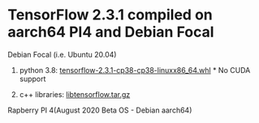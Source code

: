 # TensorFlow 2.3.1 compiled on aarch64 PI4 and Debian Focal

Debian Focal (i.e. Ubuntu 20.04)

1. python 3.8: [tensorflow-2.3.1-cp38-cp38-linuxx86_64.whl](https://1drv.ms/u/s!ArHAPNFYUSGMh_gkRItwkyvlpaJxLg?e=anBN8F)
       * No CUDA support

2. c++ libraries: [libtensorflow.tar.gz](https://1drv.ms/u/s!ArHAPNFYUSGMh_gji1x7C2KqxB7nDA?e=TLxQYy)


Rapberry PI 4(August 2020 Beta OS - Debian aarch64)
